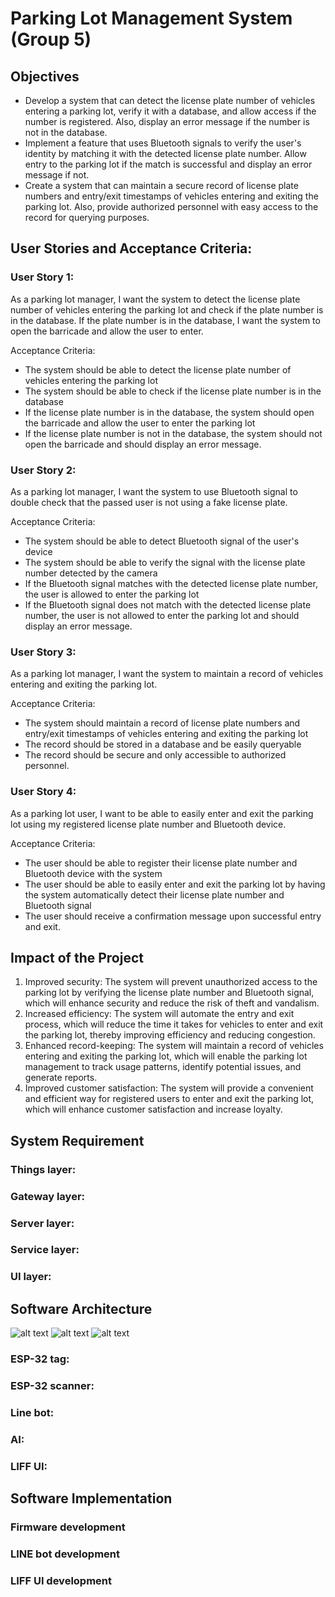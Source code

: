 # Parking Lot Management System (Group 5)

## Objectives

- Develop a system that can detect the license plate number of vehicles entering a parking lot, verify it with a database, and allow access if the number is registered. Also, display an error message if the number is not in the database.
- Implement a feature that uses Bluetooth signals to verify the user's identity by matching it with the detected license plate number. Allow entry to the parking lot if the match is successful and display an error message if not.
- Create a system that can maintain a secure record of license plate numbers and entry/exit timestamps of vehicles entering and exiting the parking lot. Also, provide authorized personnel with easy access to the record for querying purposes.

## User Stories and Acceptance Criteria:

### User Story 1:

As a parking lot manager, I want the system to detect the license plate number of vehicles entering the parking lot and check if the plate number is in the database. If the plate number is in the database, I want the system to open the barricade and allow the user to enter.

Acceptance Criteria:

- The system should be able to detect the license plate number of vehicles entering the parking lot
- The system should be able to check if the license plate number is in the database
- If the license plate number is in the database, the system should open the barricade and allow the user to enter the parking lot
- If the license plate number is not in the database, the system should not open the barricade and should display an error message.

### User Story 2:

As a parking lot manager, I want the system to use Bluetooth signal to double check that the passed user is not using a fake license plate.

Acceptance Criteria:

- The system should be able to detect Bluetooth signal of the user's device
- The system should be able to verify the signal with the license plate number detected by the camera
- If the Bluetooth signal matches with the detected license plate number, the user is allowed to enter the parking lot
- If the Bluetooth signal does not match with the detected license plate number, the user is not allowed to enter the parking lot and should display an error message.

### User Story 3:

As a parking lot manager, I want the system to maintain a record of vehicles entering and exiting the parking lot.

Acceptance Criteria:

- The system should maintain a record of license plate numbers and entry/exit timestamps of vehicles entering and exiting the parking lot
- The record should be stored in a database and be easily queryable
- The record should be secure and only accessible to authorized personnel.

### User Story 4:

As a parking lot user, I want to be able to easily enter and exit the parking lot using my registered license plate number and Bluetooth device.

Acceptance Criteria:

- The user should be able to register their license plate number and Bluetooth device with the system
- The user should be able to easily enter and exit the parking lot by having the system automatically detect their license plate number and Bluetooth signal
- The user should receive a confirmation message upon successful entry and exit.

## Impact of the Project

1. Improved security: The system will prevent unauthorized access to the parking lot by verifying the license plate number and Bluetooth signal, which will enhance security and reduce the risk of theft and vandalism.
2. Increased efficiency: The system will automate the entry and exit process, which will reduce the time it takes for vehicles to enter and exit the parking lot, thereby improving efficiency and reducing congestion.
3. Enhanced record-keeping: The system will maintain a record of vehicles entering and exiting the parking lot, which will enable the parking lot management to track usage patterns, identify potential issues, and generate reports.
4. Improved customer satisfaction: The system will provide a convenient and efficient way for registered users to enter and exit the parking lot, which will enhance customer satisfaction and increase loyalty.

## System Requirement

### Things layer:

### Gateway layer:

### Server layer:

### Service layer:

### UI layer:

## Software Architecture
![alt text](https://github.com/JimHok/Software-Design-for-AI/blob/master/Readme-Content/Image/287838.jpg)
![alt text](https://github.com/JimHok/Software-Design-for-AI/blob/master/Readme-Content/Image/Workflow3.jpg)
![alt text](https://github.com/JimHok/Software-Design-for-AI/blob/master/Readme-Content/Image/Workflow2.jpg)

### ESP-32 tag:

### ESP-32 scanner:

### Line bot:

### AI:

### LIFF UI:

## Software Implementation

### Firmware development

### LINE bot development

### LIFF UI development
